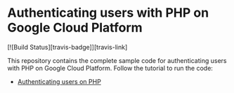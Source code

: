 # Authenticating users with PHP on Google Cloud Platform

[![Build Status][travis-badge]][travis-link]

This repository contains the complete sample code for authenticating users with
PHP on Google Cloud Platform. Follow the tutorial to run the code:

  * [Authenticating users on PHP][authenticating-users]

[authenticating-users]: http://cloud.google.com/php/getting-started/authenticating-users
